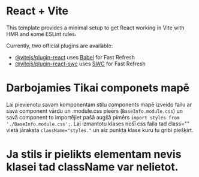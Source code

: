 # React + Vite

This template provides a minimal setup to get React working in Vite with HMR and some ESLint rules.

Currently, two official plugins are available:

- [@vitejs/plugin-react](https://github.com/vitejs/vite-plugin-react/blob/main/packages/plugin-react/README.md) uses [Babel](https://babeljs.io/) for Fast Refresh
- [@vitejs/plugin-react-swc](https://github.com/vitejs/vite-plugin-react-swc) uses [SWC](https://swc.rs/) for Fast Refresh

# Darbojamies Tikai componets mapē
Lai pievienotu savam komponentam stilu components mapē
izveido failu ar sava component vārdu un .module.css pieērs (`BaseInfo.module.css`)
un savā component to importējiet pašā augšā pimērs `import styles from './BaseInfo.module.css';`.
Lai izmantotu klases nošī css faila tad class="" vietā jāraksta `className="styles."` un aiz punkta klase kuru tu gribi piešķirt.
# Ja stils ir pielikts elementam nevis klasei tad className var nelietot.